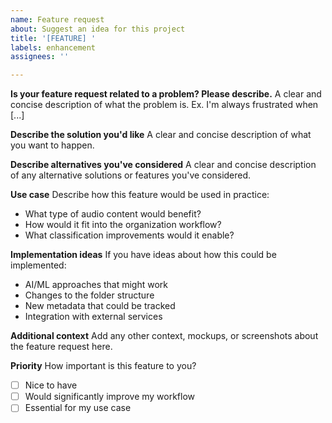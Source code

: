 ```yaml
---
name: Feature request
about: Suggest an idea for this project
title: '[FEATURE] '
labels: enhancement
assignees: ''

---
```


**Is your feature request related to a problem? Please describe.**
A clear and concise description of what the problem is. Ex. I'm always frustrated when [...]

**Describe the solution you'd like**
A clear and concise description of what you want to happen.

**Describe alternatives you've considered**
A clear and concise description of any alternative solutions or features you've considered.

**Use case**
Describe how this feature would be used in practice:
- What type of audio content would benefit?
- How would it fit into the organization workflow?
- What classification improvements would it enable?

**Implementation ideas**
If you have ideas about how this could be implemented:
- AI/ML approaches that might work
- Changes to the folder structure
- New metadata that could be tracked
- Integration with external services

**Additional context**
Add any other context, mockups, or screenshots about the feature request here.

**Priority**
How important is this feature to you?
- [ ] Nice to have
- [ ] Would significantly improve my workflow
- [ ] Essential for my use case